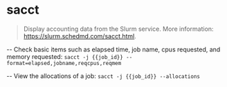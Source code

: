 # sacct

> Display accounting data from the Slurm service.
> More information: <https://slurm.schedmd.com/sacct.html>.

-- Check basic items such as elapsed time, job name, cpus requested, and memory requested:
`sacct -j {{job_id}} --format=elapsed,jobname,reqcpus,reqmem`

-- View the allocations of a job:
`sacct -j {{job_id}} --allocations`
